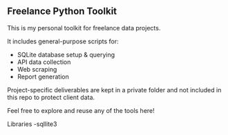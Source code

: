 ## Freelance Python Toolkit

This is my personal toolkit for freelance data projects.

It includes general-purpose scripts for:
- SQLite database setup & querying
- API data collection
- Web scraping
- Report generation

Project-specific deliverables are kept in a private folder and not included in this repo to protect client data.

Feel free to explore and reuse any of the tools here!

Libraries
    -sqllite3